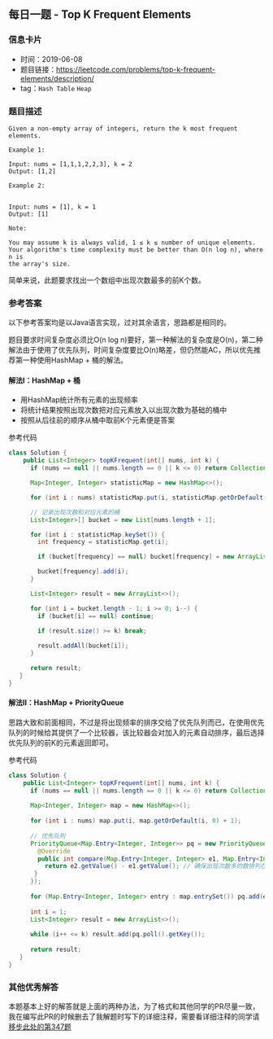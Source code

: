 ## 每日一题 - Top K Frequent Elements

### 信息卡片

- 时间：2019-06-08
- 题目链接：https://leetcode.com/problems/top-k-frequent-elements/description/
- tag：`Hash Table` `Heap`

### 题目描述

```
Given a non-empty array of integers, return the k most frequent elements.
 
Example 1:
 
Input: nums = [1,1,1,2,2,3], k = 2
Output: [1,2]

Example 2:


Input: nums = [1], k = 1
Output: [1] 
 
Note:  
 
You may assume k is always valid, 1 ≤ k ≤ number of unique elements.
Your algorithm's time complexity must be better than O(n log n), where n is
the array's size.
```

简单来说，此题要求找出一个数组中出现次数最多的前K个数。

### 参考答案

以下参考答案均是以Java语言实现，过对其余语言，思路都是相同的。

题目要求时间复杂度必须比O(n log n)要好，第一种解法的复杂度是O(n)，第二种解法由于使用了优先队列，时间复杂度要比O(n)略差，但仍然能AC，所以优先推荐第一种使用HashMap + 桶的解法。

#### 解法I：HashMap + 桶

* 用HashMap统计所有元素的出现频率
* 将统计结果按照出现次数把对应元素放入以出现次数为基础的桶中
* 按照从后往前的顺序从桶中取前K个元素便是答案

参考代码
```java
class Solution {
    public List<Integer> topKFrequent(int[] nums, int k) {
      if (nums == null || nums.length == 0 || k <= 0) return Collections.emptyList();

      Map<Integer, Integer> statisticMap = new HashMap<>();

      for (int i : nums) statisticMap.put(i, statisticMap.getOrDefault(i, 0) + 1);

      // 记录出现次数和对应元素的桶
      List<Integer>[] bucket = new List[nums.length + 1];

      for (int i : statisticMap.keySet()) {
        int frequency = statisticMap.get(i);

        if (bucket[frequency] == null) bucket[frequency] = new ArrayList<Integer>();

        bucket[frequency].add(i);
      }

      List<Integer> result = new ArrayList<>();

      for (int i = bucket.length - 1; i >= 0; i--) {
        if (bucket[i] == null) continue;
        
        if (result.size() >= k) break;

        result.addAll(bucket[i]);
      }

      return result;
   }
}
```
#### 解法II：HashMap + PriorityQueue

思路大致和前面相同，不过是将出现频率的排序交给了优先队列而已，在使用优先队列的时候给其提供了一个比较器，该比较器会对加入的元素自动排序，最后选择优先队列的前K的元素返回即可。

参考代码
```java
class Solution {
    public List<Integer> topKFrequent(int[] nums, int k) {
      if (nums == null || nums.length == 0 || k <= 0) return Collections.emptyList();
      
      Map<Integer, Integer> map = new HashMap<>();
      
      for (int i : nums) map.put(i, map.getOrDefault(i, 0) + 1);
      
      // 优先队列
      PriorityQueue<Map.Entry<Integer, Integer>> pq = new PriorityQueue<>(new Comparator<Map.Entry<Integer, Integer>>() {
        @Override
        public int compare(Map.Entry<Integer, Integer> e1, Map.Entry<Integer, Integer> e2) {
          return e2.getValue() - e1.getValue(); // 确保出现次数多的数排列在队列的前面
       }
      });
      
      for (Map.Entry<Integer, Integer> entry : map.entrySet()) pq.add(entry);
      
      int i = 1;
      List<Integer> result = new ArrayList<>();
      
      while (i++ <= k) result.add(pq.poll().getKey());
      
      return result;
   }
}
```
### 其他优秀解答

本题基本上好的解答就是上面的两种办法，为了格式和其他同学的PR尽量一致，我在编写此PR的时候删去了我解题时写下的详细注释，需要看详细注释的同学请[移步此处的第347题](https://github.com/jsycdut/leetcode/tree/master/practice/leetcode/301-400)